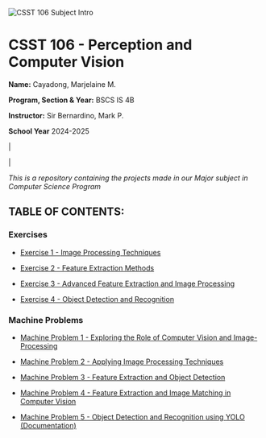 ![CSST 106 Subject Intro](https://github.com/user-attachments/assets/1f51fca8-2161-4b45-83fa-0467df042916)

# **CSST 106 - Perception and Computer Vision**

**Name:** Cayadong, Marjelaine M.

**Program, Section & Year:** BSCS IS 4B

**Instructor:** Sir Bernardino, Mark P.

**School Year** 2024-2025

|

|

*This is a repository containing the  projects made in our Major subject in Computer Science Program*

## **TABLE OF CONTENTS:**

### **Exercises**

- [Exercise 1 - Image Processing Techniques](https://github.com/Marjiiieee/CSST106-CS4B/blob/main/4B-CAYADONG-EXER1.md)

- [Exercise 2 - Feature Extraction Methods](https://github.com/Marjiiieee/CSST106-CS4B/tree/main/4B-CAYADONG-EXER2)

- [Exercise 3 - Advanced Feature Extraction and Image Processing](https://github.com/Marjiiieee/CSST106-CS4B/blob/main/4B-CAYADONG-EXER3.md)

- [Exercise 4 - Object Detection and Recognition](https://github.com/Marjiiieee/CSST106-CS4B/tree/main/4B-CAYADONG-EXER4)

### **Machine Problems**

- [Machine Problem 1 - Exploring the Role of Computer Vision and Image-Processing](https://github.com/Marjiiieee/CSST106-CS4B/blob/main/4B-CAYADONG-MP1.md)

- [Machine Problem 2 - Applying Image Processing Techniques](https://github.com/Marjiiieee/CSST106-CS4B/blob/main/4B-CAYADONG-MP2.md)

- [Machine Problem 3 - Feature Extraction and Object Detection](https://github.com/Marjiiieee/CSST106-CS4B/tree/main/4B-CAYADONG-MP3)

- [Machine Problem 4 - Feature Extraction and Image Matching in Computer Vision](https://github.com/Marjiiieee/CSST106-CS4B/tree/main/4B-CAYADONG-MP4)

- [Machine Problem 5 - Object Detection and Recognition using YOLO (Documentation)](https://github.com/Marjiiieee/CSST106-CS4B/tree/main/4B-CAYADONG-MP5)
